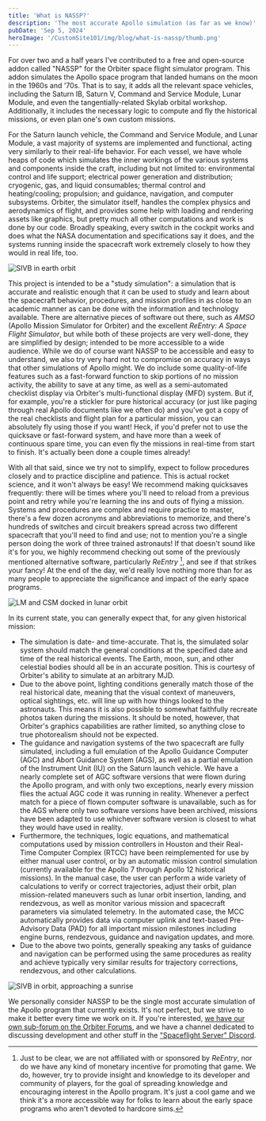 ```yaml
---
title: 'What is NASSP?'
description: 'The most accurate Apollo simulation (as far as we know)'
pubDate: 'Sep 5, 2024'
heroImage: '/CustomSite101/img/blog/what-is-nassp/thumb.png'
---
```


For over two and a half years I've contributed to a free and open-source addon called "NASSP" for the Orbiter space flight simulator program. This addon simulates the Apollo space program that landed humans on the moon in the 1960s and '70s. That is to say, it adds all the relevant space vehicles, including the Saturn IB, Saturn V, Command and Service Module, Lunar Module, and even the tangentially-related Skylab orbital workshop. Additionally, it includes the necessary logic to compute and fly the historical missions, or even plan one's own custom missions.

For the Saturn launch vehicle, the Command and Service Module, and Lunar Module, a vast majority of systems are implemented and functional, acting very similarly to their real-life behavior. For each vessel, we have whole heaps of code which simulates the inner workings of the various systems and components inside the craft, including but not limited to: environmental control and life support; electrical power generation and distribution; cryogenic, gas, and liquid consumables; thermal control and heating/cooling; propulsion; and guidance, navigation, and computer subsystems. Orbiter, the simulator itself, handles the complex physics and aerodynamics of flight, and provides some help with loading and rendering assets like graphics, but pretty much all other computations and work is done by our code. Broadly speaking, every switch in the cockpit works and does what the NASA documentation and specifications say it does, and the systems running inside the spacecraft work extremely closely to how they would in real life, too.

![SIVB in earth orbit](/CustomSite101/img/blog/what-is-nassp/SIVB_earth_orbit.png)

This project is intended to be a "study simulation": a simulation that is accurate and realistic enough that it can be used to study and learn about the spacecraft behavior, procedures, and mission profiles in as close to an academic manner as can be done with the information and technology available. There are alternative pieces of software out there, such as *AMSO* (Apollo Mission Simulator for Orbiter) and the excellent *ReEntry: A Space Flight Simulator*, but while both of these projects are very well-done, they are simplified by design; intended to be more accessible to a wide audience. While we do of course want NASSP to be accessible and easy to understand, we also try very hard not to compromise on accuracy in ways that other simulations of Apollo might. We do include some quality-of-life features such as a fast-forward function to skip portions of no mission activity, the ability to save at any time, as well as a semi-automated checklist display via Orbiter's multi-functional display (MFD) system. But if, for example, you're a stickler for pure historical accuracy (or just like paging through real Apollo documents like we often do) and you've got a copy of the real checklists and flight plan for a particular mission, you can absolutely fly using those if you want! Heck, if you'd prefer not to use the quicksave or fast-forward system, and have more than a week of continuous spare time, you can even fly the missions in real-time from start to finish. It's actually been done a couple times already!

With all that said, since we try not to simplify, expect to follow procedures closely and to practice discipline and patience. This is actual rocket science, and it won't always be easy! We recommend making quicksaves frequently: there will be times where you'll need to reload from a previous point and retry while you're learning the ins and outs of flying a mission. Systems and procedures are complex and require practice to master, there's a few dozen acronyms and abbreviations to memorize, and there's hundreds of switches and circuit breakers spread across two different spacecraft that you'll need to find and use; not to mention you're a single person doing the work of three trained astronauts! If that doesn't sound like it's for you, we highly recommend checking out some of the previously mentioned alternative software, particularly *ReEntry* [^1], and see if that strikes your fancy! At the end of the day, we'd really love nothing more than for as many people to appreciate the significance and impact of the early space programs.

[^1]: Just to be clear, we are not affiliated with or sponsored by *ReEntry*, nor do we have any kind of monetary incentive for promoting that game. We do, however, try to provide insight and knowledge to its developer and community of players, for the goal of spreading knowledge and encouraging interest in the Apollo program. It's just a cool game and we think it's a more accessible way for folks to learn about the early space programs who aren't devoted to hardcore sims.

![LM and CSM docked in lunar orbit](/CustomSite101/img/blog/what-is-nassp/LM_and_CSM_docked_lunar_orbit.png)

In its current state, you can generally expect that, for any given historical mission:
- The simulation is date- and time-accurate. That is, the simulated solar system should match the general conditions at the specified date and time of the real historical events. The Earth, moon, sun, and other celestial bodies should all be in an accurate position. This is courtesy of Orbiter's ability to simulate at an arbitrary MJD.
- Due to the above point, lighting conditions generally match those of the real historical date, meaning that the visual context of maneuvers, optical sightings, etc. will line up with how things looked to the astronauts. This means it is also possible to somewhat faithfully recreate photos taken during the missions. It should be noted, however, that Orbiter's graphics capabilities are rather limited, so anything close to true photorealism should not be expected.
- The guidance and navigation systems of the two spacecraft are fully simulated, including a full emulation of the Apollo Guidance Computer (AGC) and Abort Guidance System (AGS), as well as a partial emulation of the Instrument Unit (IU) on the Saturn launch vehicle. We have a nearly complete set of AGC software versions that were flown during the Apollo program, and with only two exceptions, nearly every mission flies the actual AGC code it was running in reality. Whenever a perfect match for a piece of flown computer software is unavailable, such as for the AGS where only two software versions have been archived, missions have been adapted to use whichever software version is closest to what they would have used in reality.
- Furthermore, the techniques, logic equations, and mathematical computations used by mission controllers in Houston and their Real-Time Computer Complex (RTCC) have been reimplemented for use by either manual user control, or by an automatic mission control simulation (currently available for the Apollo 7 through Apollo 12 historical missions). In the manual case, the user can perform a wide variety of calculations to verify or correct trajectories, adjust their orbit, plan mission-related maneuvers such as lunar orbit insertion, landing, and rendezvous, as well as monitor various mission and spacecraft parameters via simulated telemetry. In the automated case, the MCC automatically provides data via computer uplink and text-based Pre-Advisory Data (PAD) for all important mission milestones including engine burns, rendezvous, guidance and navigation updates, and more.
- Due to the above two points, generally speaking any tasks of guidance and navigation can be performed using the same procedures as reality and achieve typically very similar results for trajectory corrections, rendezvous, and other calculations.

![SIVB in orbit, approaching a sunrise](/CustomSite101/img/blog/what-is-nassp/SIVB_earth_orbit_sunrise.png)

We personally consider NASSP to be the single most accurate simulation of the Apollo program that currently exists. It's not perfect, but we strive to make it better every time we work on it. If you're interested, [we have our own sub-forum on the Orbiter Forums](https://www.orbiter-forum.com/forums/project-apollo-nassp.40/), and we have a channel dedicated to discussing development and other stuff in the ["Spaceflight Server" Discord](https://discord.gg/Dvu5N7E8YV).